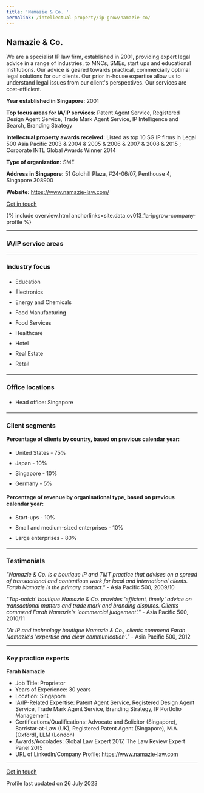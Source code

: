 ```yaml
---
title: 'Namazie & Co. '
permalink: /intellectual-property/ip-grow/namazie-co/
---
```


## Namazie & Co. 

We are a specialist IP law firm, established in 2001, providing expert legal advice in a range of industries, to MNCs, SMEs, start ups and educational institutions.  Our advice is geared towards practical, commercially optimal legal solutions for our clients.  Our prior in-house expertise allow us to understand legal issues from our client's perspectives.  Our services are cost-efficient.

<b>Year established in Singapore:</b> 2001

<b>Top focus areas for IA/IP services:</b> Patent Agent Service, Registered Design Agent Service, Trade Mark Agent Service, IP Intelligence and Search, Branding Strategy

<b>Intellectual property awards received:</b> Listed as top 10 SG IP firms in Legal 500 Asia Pacific 2003 & 2004 & 2005 & 2006 & 2007 &  2008 & 2015 ; Corporate INTL Global Awards Winner 2014 

<b>Type of organization:</b> SME

<b>Address in Singapore:</b> 51 Goldhill Plaza, #24-06/07, Penthouse 4, Singapore 308900

<b>Website:</b> <a href='https://www.namazie-law.com/'>https://www.namazie-law.com/</a>

<a class='btn' href='https://form.gov.sg/64913e7cd94807001107ce82' target='_blank' rel='noopener'>Get in touch</a>

{% include overview.html anchorlinks=site.data.ov013_1a-ipgrow-company-profile %}

---
<a name='ip-related-service-areas'></a>
### IA/IP service areas

---
<a name='industry-focus'></a>
### Industry focus

<ul><li style='line-height: 27px; margin: 0px 0px !important'> Education</li><li style='line-height: 27px; margin: 0px 0px !important'>Electronics</li><li style='line-height: 27px; margin: 0px 0px !important'>Energy and Chemicals</li><li style='line-height: 27px; margin: 0px 0px !important'>Food Manufacturing</li><li style='line-height: 27px; margin: 0px 0px !important'>Food Services</li><li style='line-height: 27px; margin: 0px 0px !important'>Healthcare</li><li style='line-height: 27px; margin: 0px 0px !important'>Hotel</li><li style='line-height: 27px; margin: 0px 0px !important'>Real Estate</li><li style='line-height: 27px; margin: 0px 0px !important'>Retail</li></ul>

---
<a name='office-locations'></a>
### Office locations

<ul><li style='line-height: 27px; margin: 0px 0px !important'> Head office: Singapore</li></ul>

---
<a name='client-segments'></a>
### Client segments

**Percentage of clients by country, based on previous calendar year:**

<ul><li style='line-height: 27px; margin: 0px 0px !important'> United States - 75%</li><li style='line-height: 27px; margin: 0px 0px !important'>Japan - 10%	</li><li style='line-height: 27px; margin: 0px 0px !important'>Singapore - 10%	</li><li style='line-height: 27px; margin: 0px 0px !important'>Germany - 5%</li></ul>

**Percentage of revenue by organisational type, based on previous calendar year:**

<ul><li style='line-height: 27px; margin: 0px 0px !important'> Start-ups - 10%</li><li style='line-height: 27px; margin: 0px 0px !important'>Small and medium-sized enterprises - 10%</li><li style='line-height: 27px; margin: 0px 0px !important'>Large enterprises - 80%</li></ul>

---
<a name='testimonials'></a>
### Testimonials

*"Namazie & Co. is a boutique IP and TMT practice that advises on a spread of  transactional and contentious work for local and international clients. Farah Namazie is  the primary contact."* - Asia Pacific 500, 2009/10

*"Top-notch' boutique Namazie & Co. provides 'efficient, timely' advice on transactional  matters and trade mark and branding disputes. Clients commend Farah Namazie's 'commercial judgement'."* - Asia Pacific 500, 2010/11 

*"At IP and technology boutique Namazie & Co., clients commend Farah Namazie's  'expertise and clear communication'."* - Asia Pacific 500, 2012



---
<a name='key-practice-experts'></a>
### Key practice experts

**Farah Namazie**

- Job Title: Proprietor
- Years of Experience: 30 years
- Location: Singapore
- IA/IP-Related Expertise: Patent Agent Service, Registered Design Agent Service, Trade Mark Agent Service, Branding Strategy, IP Portfolio Management
- Certifications/Qualifications: Advocate and Solicitor (Singapore), Barristar-at-Law (UK), Registered Patent Agent (Singapore), M.A.(Oxford), LLM (London)
- Awards/Accolades: Global Law Expert 2017, The Law Review Expert Panel 2015
- URL of LinkedIn/Company Profile: <a href="https://www.namazie-law.com" target="_blank" rel="noopener">https://www.namazie-law.com</a>

---
<p>
<a class='btn' href='https://form.gov.sg/64913e7cd94807001107ce82' target='_blank' rel='noopener'>Get in touch</a>
</p>
Profile last updated on 26 July 2023
